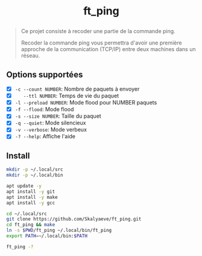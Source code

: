 # <p align="center">ft_ping</p>

> Ce projet consiste à recoder une partie de la commande ping.
>
> Recoder la commande ping vous permettra d'avoir une première approche de la communication (TCP/IP) entre deux machines dans un réseau.

## Options supportées

- [x] `-c --count NUMBER`: Nombre de paquets à envoyer
- [x] `   --ttl NUMBER`: Temps de vie du paquet
- [x] `-l --preload NUMBER`: Mode flood pour NUMBER paquets
- [x] `-f --flood`: Mode flood
- [x] `-s --size NUMBER`: Taille du paquet
- [x] `-q --quiet`: Mode silencieux
- [x] `-v --verbose`: Mode verbeux
- [x] `-? --help`: Affiche l'aide

## Install

```bash
mkdir -p ~/.local/src
mkdir -p ~/.local/bin

apt update -y
apt install -y git
apt install -y make
apt install -y gcc
```

```bash
cd ~/.local/src
git clone https://github.com/Skalyaeve/ft_ping.git
cd ft_ping && make
ln -s $PWD/ft_ping ~/.local/bin/ft_ping
export PATH=~/.local/bin:$PATH

ft_ping -?
```
